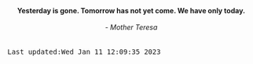 
<div align="center"><b><span>Yesterday is gone. Tomorrow has not yet come. We have only today.</span></b><br><br><i> - Mother Teresa</i></div>
<br><br><kbd>Last updated:Wed Jan 11 12:09:35 2023</kbd>